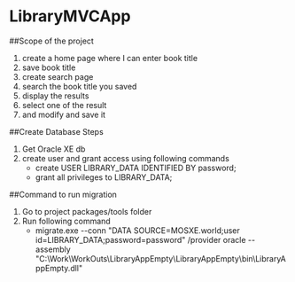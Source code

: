 LibraryMVCApp
=============

##Scope of the project
1. create a home page where I can enter book title
2. save book title
3. create search page
4. search the book title you saved
5. display the results
6. select one of the result
7. and modify and save it

##Create Database Steps
1. Get Oracle XE db
2. create user and grant access using following commands
	- create USER LIBRARY_DATA IDENTIFIED BY password;
	- grant all privileges to LIBRARY_DATA;

##Command to run migration
1. Go to project packages/tools folder
2. Run following command
	- migrate.exe --conn "DATA SOURCE=MOSXE.world;user id=LIBRARY_DATA;password=password" /provider oracle --assembly "C:\Work\WorkOuts\LibraryAppEmpty\LibraryAppEmpty\bin\LibraryAppEmpty.dll"
